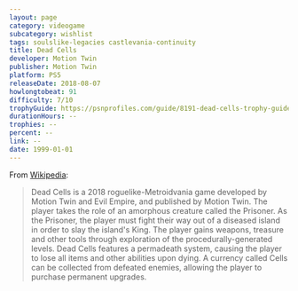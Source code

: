 ```yaml
---
layout: page
category: videogame
subcategory: wishlist
tags: soulslike-legacies castlevania-continuity
title: Dead Cells
developer: Motion Twin
publisher: Motion Twin
platform: PS5
releaseDate: 2018-08-07
howlongtobeat: 91
difficulty: 7/10
trophyGuide: https://psnprofiles.com/guide/8191-dead-cells-trophy-guide
durationHours: --
trophies: --
percent: --
link: --
date: 1999-01-01
---
```


From [Wikipedia](https://en.wikipedia.org/wiki/Dead_Cells):

> Dead Cells is a 2018 roguelike-Metroidvania game developed by Motion Twin and Evil Empire, and published by Motion Twin. The player takes the role of an amorphous creature called the Prisoner. As the Prisoner, the player must fight their way out of a diseased island in order to slay the island's King. The player gains weapons, treasure and other tools through exploration of the procedurally-generated levels. Dead Cells features a permadeath system, causing the player to lose all items and other abilities upon dying. A currency called Cells can be collected from defeated enemies, allowing the player to purchase permanent upgrades.

